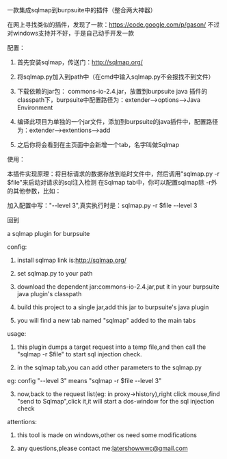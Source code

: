 一款集成sqlmap到burpsuite中的插件（整合两大神器）

在网上寻找类似的插件，发现了一款：https://code.google.com/p/gason/
不过对windows支持并不好，于是自己动手开发一款

配置：

1. 首先安装sqlmap，传送门：http://sqlmap.org/

2. 将sqlmap.py加入到path中（在cmd中输入sqlmap.py不会报找不到文件）

3. 下载依赖的jar包： commons-io-2.4.jar，放置到burpsuite java 插件的classpath下，burpsuite中配置路径为：extender-->options-->Java Environment

4. 编译此项目为单独的一个jar文件，添加到burpsuite的java插件中，配置路径为：extender-->extentions-->add

5. 之后你将会看到在主页面中会新增一个tab，名字叫做Sqlmap

使用：

本插件实现原理：将目标请求的数据存放到临时文件中，然后调用"sqlmap.py -r $file"来启动对请求的sql注入检测
在Sqlmap tab中，你可以配置sqlmap除 -r外的其他参数，比如：

加入配置中写："--level 3",真实执行时是：sqlmap.py -r $file --level 3

回到



a sqlmap plugin for burpsuite

config:

1. install sqlmap link is:http://sqlmap.org/

2. set sqlmap.py to your path

3. download the dependent jar:commons-io-2.4.jar,put it in your burpsuite java plugin's classpath

4. build this project to a single jar,add this jar to burpsuite's java plugin

5. you will find a new tab named "sqlmap" added to the main tabs 


usage:

1. this plugin dumps a target request into a temp file,and then call the "sqlmap -r $file" to start sql injection check.

2. in the sqlmap tab,you can add other parameters to the sqlmap.py

eg: config "--level 3" means "sqlmap -r $file --level 3"

3. now,back to the request list(eg: in proxy->history),right click mouse,find "send to Sqlmap",click it,it will start a dos-window for the sql injection check


attentions:

1. this tool is made on windows,other os need some modifications

2. any questions,please contact me:latershowwwc@gmail.com





